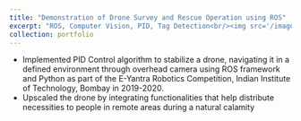 ```yaml
---
title: "Demonstration of Drone Survey and Rescue Operation using ROS"
excerpt: "ROS, Computer Vision, PID, Tag Detection<br/><img src='/images/drone_survey_res.png'>"
collection: portfolio
---
```


* Implemented PID Control algorithm to stabilize a drone, navigating it in a defined environment through overhead camera using ROS framework and Python as part of the E-Yantra Robotics Competition, Indian Institute of Technology, Bombay in 2019-2020. 
* Upscaled the drone by integrating functionalities that help distribute necessities to people in remote areas during a natural calamity
 